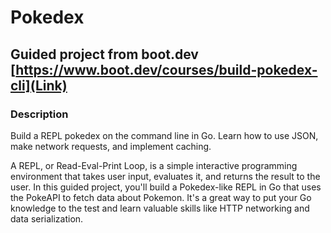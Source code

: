# Pokedex

## Guided project from boot.dev [https://www.boot.dev/courses/build-pokedex-cli](Link)

### Description

Build a REPL pokedex on the command line in Go. Learn how to use JSON, make network requests, and implement caching.

A REPL, or Read-Eval-Print Loop, is a simple interactive programming environment that takes user input, evaluates it, and returns the result to the user. In this guided project, you'll build a Pokedex-like REPL in Go that uses the PokeAPI to fetch data about Pokemon. It's a great way to put your Go knowledge to the test and learn valuable skills like HTTP networking and data serialization.

